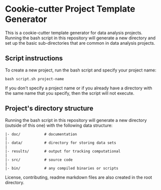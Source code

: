 # Cookie-cutter Project Template Generator

This is a cookie-cutter template generator for data analysis projects. Running the bash script in this repository will generate a new directory and set up the basic sub-directories that are common in data analysis projects.

## Script instructions 

To create a new project, run the bash script and specify your project name:

```
bash script.sh project-name
```

If you don't specify a project name or if you already have a directory with the same name that you specify, then the script will not execute. 

## Project's directory structure

Running the bash script in this repository will generate a new directory (outside of this one) with the following data structure: 

    |- doc/           # documentation
    |
    |- data/          # directory for storing data sets
    |
    |- results/       # output for tracking computational
    |
    |- src/           # source code
    |
    |- bin/           # any compiled binaries or scripts

License, contributing, readme markdown files are also created in the root directory.
